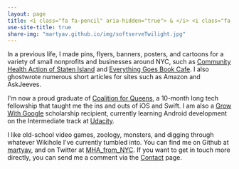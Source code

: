 ```yaml
---
layout: page
title: <i class="fa fa-pencil" aria-hidden="true"> & </i> <i class="fa fa-terminal aria-hidden="true"></i> 
use-site-title: true
share-img: "martyav.github.io/img/softserveTwilight.jpg"
---
```


In a previous life, I made pins, flyers, banners, posters, and cartoons for a variety of small nonprofits and businesses around NYC, such as [Community Health Action of Staten Island](https://www.chasiny.org/) and [Everything Goes Book Cafe](http://www.etgstores.com/bookcafe/). I also ghostwrote numerous short articles for sites such as Amazon and AskJeeves.

I'm now a proud graduate of [Coalition for Queens](https://www.c4q.nyc/accesscode), a 10-month long tech fellowship that taught me the ins and outs of iOS and Swift. I am also a [Grow With Google](https://developers.googleblog.com/2017/10/grow-with-google-scholarships.html) scholarship recipient, currently learning Android development on the Intermediate track at [Udacity](https://www.udacity.com/grow-with-google).

I like old-school video games, zoology, monsters, and digging through whatever Wikihole I've currently tumbled into.
You can find me on Github at [martyav](https://github.com/martyav), and on Twitter at [MHA_from_NYC](https://twitter.com/MHA_from_NYC). If you want to get in touch more directly, you can send me a comment via the [Contact](https://goo.gl/forms/GAB9KQMxD9bRsiK83) page.
